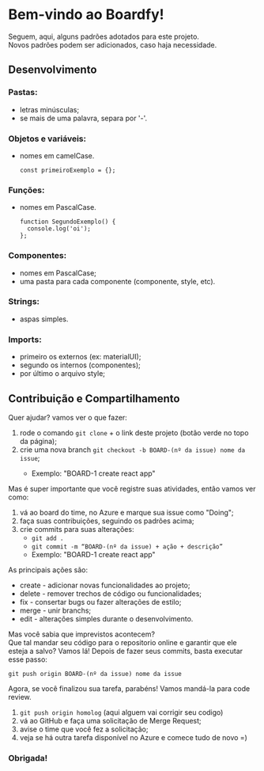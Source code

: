 # Bem-vindo ao Boardfy!

Seguem, aqui, alguns padrões adotados para este projeto.<br>
Novos padrões podem ser adicionados, caso haja necessidade.


## Desenvolvimento

### Pastas:
<ul>
  <li>letras minúsculas;</li>
  <li>se mais de uma palavra, separa por '-'.</li>
</ul>


### Objetos e variáveis:
<ul>
  <li>
    nomes em camelCase.

```
const primeiroExemplo = {};
```
  </li>
</ul>


### Funções:
<ul>
  <li>nomes em PascalCase.</li>

```
function SegundoExemplo() {
  console.log('oi');
};
```
</ul>


### Componentes:
<ul>
  <li>nomes em PascalCase;</li>
  <li>uma pasta para cada componente (componente, style, etc).</li>
</ul>


### Strings:
<ul>
  <li>aspas simples.</li>
</ul>


### Imports:
<ul>
  <li>primeiro os externos (ex: materialUI);</li>
  <li>segundo os internos (componentes);</li>
  <li>por último o arquivo style;</li>
</ul>



## Contribuição e Compartilhamento

Quer ajudar? vamos ver o que fazer:
<ol>
  <li>rode o comando <code>git clone</code> + o link deste projeto (botão verde no topo da página);</li>
  <li>crie uma nova branch <code>git checkout -b BOARD-(nº da issue) nome da issue</code>;</li>
  <ul><li>Exemplo: "BOARD-1 create react app"</li></ul>
</ol>

Mas é super importante que você registre suas atividades, então vamos ver como:
<ol>
  <li>vá ao board do time, no Azure e marque sua issue como "Doing";</li>
  <li>faça suas contribuições, seguindo os padrões acima;</li>
  <li>crie commits para suas alterações:
    <ul>
        <li><code>git add .</code></li>
        <li><code>git commit -m “BOARD-(nº da issue) + ação + descrição”</code></li>
        <li>Exemplo: "BOARD-1 create react app"</li>
    </ul>
  </li>
</ol>

As principais ações são:

<ul>
  <li>create - adicionar novas funcionalidades ao projeto; </li>
  <li>delete - remover trechos de código ou funcionalidades; </li>
  <li>fix - consertar bugs ou fazer alterações de estilo; </li>
  <li>merge - unir branchs; </li>
  <li>edit - alterações simples durante o desenvolvimento. </li>
</ul>

Mas você sabia que imprevistos acontecem? <br>
Que tal mandar seu código para o repositorio online e garantir que ele esteja a salvo? Vamos lá!
Depois de fazer seus commits, basta executar esse passo:

<code>git push origin BOARD-(nº da issue) nome da issue</code>

Agora, se você finalizou sua tarefa, parabéns!
Vamos mandá-la para code review.

<ol>
  <li><code>git push origin homolog</code> (aqui alguem vai corrigir seu codigo)</li>
  <li>vá ao GitHub e faça uma solicitação de Merge Request; </li>
  <li>avise o time que você fez a solicitação;</li>
  <li>veja se há outra tarefa disponível no Azure e comece tudo de novo =)</li>
</ol>

### Obrigada!